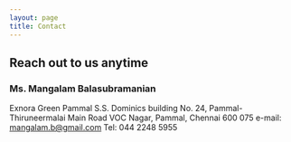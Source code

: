```yaml
---
layout: page
title: Contact
---
```


## Reach out to us anytime

### Ms. Mangalam Balasubramanian
Exnora Green Pammal S.S. Dominics building No. 24, Pammal-Thiruneermalai Main Road VOC Nagar, Pammal, Chennai 600 075
e-mail: mangalam.b@gmail.com
Tel: 044 2248 5955
